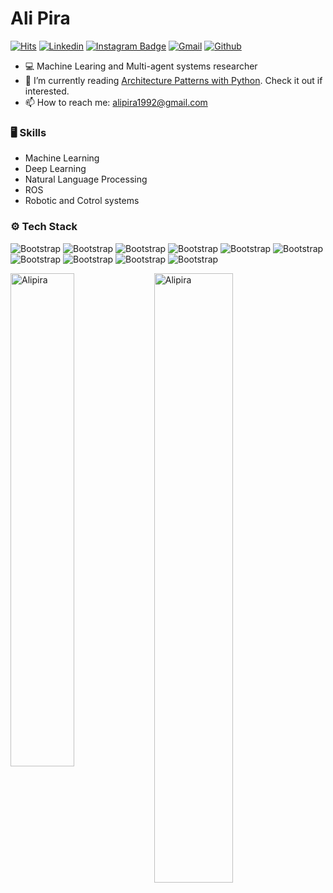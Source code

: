 # Ali Pira

[![Hits](https://hits.seeyoufarm.com/api/count/incr/badge.svg?url=https%3A%2F%2Fgithub.com%2FAlipira%2FAlipira&count_bg=%2379C83D&title_bg=%23555555&icon=&icon_color=%23E7E7E7&title=Profile+Views&edge_flat=false)](https://hits.seeyoufarm.com)
[![Linkedin](https://img.shields.io/badge/-LinkedIn-blue?style=flat&logo=Linkedin&logoColor=white)](https://www.linkedin.com/in/ali-pira/)
[![Instagram Badge](https://img.shields.io/badge/-Instagram-purple?logo=instagram&logoColor=white&link=https://instagram.com/ali_pira/)](https://www.instagram.com/ali_pira)
[![Gmail](https://img.shields.io/badge/-Gmail-c14438?style=flat&logo=Gmail&logoColor=white)](mailto:alipira1992@gmail.com)
[![Github](https://img.shields.io/github/followers/Alipira?label=Follow&style=social)](https://github.com/Alipira)

- 💻 Machine Learing and Multi-agent systems researcher
- 🤔 I’m currently reading [Architecture Patterns with Python](https://learning.oreilly.com/library/view/architecture-patterns-with/9781492052197/preface01.html). Check it out if interested.
- 📫 How to reach me: alipira1992@gmail.com


### 🖥 Skills

- Machine Learning
- Deep Learning
- Natural Language Processing
- ROS
- Robotic and Cotrol systems
### ⚙️ Tech Stack

![Bootstrap](https://img.shields.io/badge/-Python-05122A?style=flat-square&logo=Python&color=353535) ![Bootstrap](https://img.shields.io/badge/-Docker-05122A?style=flat-square&logo=Docker&color=353535) ![Bootstrap](https://img.shields.io/badge/-TensorFlow-05122A?style=flat-square&logo=TensorFlow&color=353535) ![Bootstrap](https://img.shields.io/badge/-PyTorch-05122A?style=flat-square&logo=PyTorch&color=353535) ![Bootstrap](https://img.shields.io/badge/-Scikit%20Learn-05122A?style=flat-square&logo=Scikit-Learn&color=353535) ![Bootstrap](https://img.shields.io/badge/-MySQL-05122A?style=flat-square&logo=MySQL&color=353535) ![Bootstrap](https://img.shields.io/badge/-Pandas-05122A?style=flat-square&logo=Pandas&color=353535) ![Bootstrap](https://img.shields.io/badge/-Numpy-05122A?style=flat-square&logo=Numpy&color=353535) ![Bootstrap](https://img.shields.io/badge/-Matplotlib-05122A?style=flat-square&logo=Matplotlib&color=353535) ![Bootstrap](https://img.shields.io/badge/-Visual%20Studio%20Code-05122A?style=flat-square&logo=Visual-Studio-Code&color=353535)

<div>
  <img width="45%" align="left" src="https://github-readme-stats.vercel.app/api/top-langs?username=Alipira&show_icons=true&locale=en&layout=compact" alt="Alipira" />
  <img width="50%"  src="https://github-readme-streak-stats.herokuapp.com/?user=Alipira&" alt="Alipira" />
</div>

